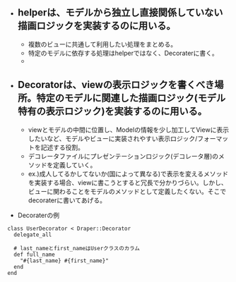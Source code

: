 - ## helperは、モデルから独立し直接関係していない描画ロジックを実装するのに用いる。
  - 複数のビューに共通して利用したい処理をまとめる。
  - 特定のモデルに依存する処理はhelperではなく、Decoraterに書く。
  - 

- ## Decoratorは、viewの表示ロジックを書くべき場所。特定のモデルに関連した描画ロジック(モデル特有の表示ロジック)を実装するのに用いる。
  - viewとモデルの中間に位置し、Modelの情報を少し加工してViewに表示したいなど、モデルやビューに実装されやすい表示ロジック/フォーマットを記述する役割。
  - デコレータファイルにプレゼンテーションロジック(デコレータ層)のメソッドを定義していく。
  - ex.)成人してるかしてないか(国によって異なる)で表示を変えるメソッドを実装する場合、viewに書こうとすると冗長で分かりづらい。しかし、ビューに関わることをモデルのメソッドとして定義したくない。そこでdecoraterに書いてあげる。

- Decoraterの例
```
class UserDecorator < Draper::Decorator
  delegate_all
  
  # last_nameとfirst_nameはUserクラスのカラム
  def full_name
    "#{last_name} #{first_name}"
  end
end
```

